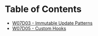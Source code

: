 # Table of Contents

* [W07D03 - Immutable Update Patterns](/w07d03)
* [W07D05 - Custom Hooks](/w07d05)
